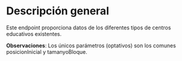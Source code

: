 # Descripción general

Este endpoint proporciona datos de los diferentes tipos de centros educativos existentes.

**Observaciones**:
Los únicos parámetros (optativos) son los comunes posicionInicial y tamanyoBloque.
